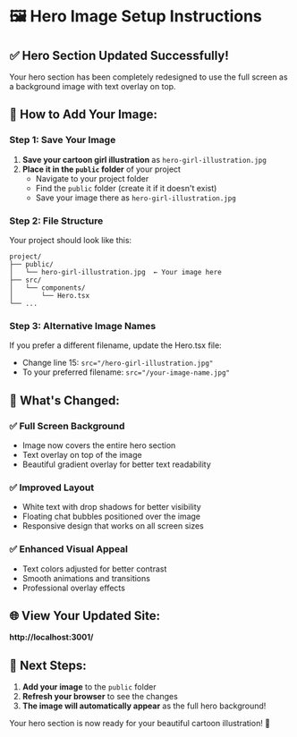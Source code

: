 # 🖼️ Hero Image Setup Instructions

## ✅ **Hero Section Updated Successfully!**

Your hero section has been completely redesigned to use the full screen as a background image with text overlay on top.

## 📁 **How to Add Your Image:**

### **Step 1: Save Your Image**
1. **Save your cartoon girl illustration** as `hero-girl-illustration.jpg`
2. **Place it in the `public` folder** of your project
   - Navigate to your project folder
   - Find the `public` folder (create it if it doesn't exist)
   - Save your image there as `hero-girl-illustration.jpg`

### **Step 2: File Structure**
Your project should look like this:
```
project/
├── public/
│   └── hero-girl-illustration.jpg  ← Your image here
├── src/
│   └── components/
│       └── Hero.tsx
└── ...
```

### **Step 3: Alternative Image Names**
If you prefer a different filename, update the Hero.tsx file:
- Change line 15: `src="/hero-girl-illustration.jpg"`
- To your preferred filename: `src="/your-image-name.jpg"`

## 🎨 **What's Changed:**

### ✅ **Full Screen Background**
- Image now covers the entire hero section
- Text overlay on top of the image
- Beautiful gradient overlay for better text readability

### ✅ **Improved Layout**
- White text with drop shadows for better visibility
- Floating chat bubbles positioned over the image
- Responsive design that works on all screen sizes

### ✅ **Enhanced Visual Appeal**
- Text colors adjusted for better contrast
- Smooth animations and transitions
- Professional overlay effects

## 🌐 **View Your Updated Site:**
**http://localhost:3001/**

## 📝 **Next Steps:**
1. **Add your image** to the `public` folder
2. **Refresh your browser** to see the changes
3. **The image will automatically appear** as the full hero background!

Your hero section is now ready for your beautiful cartoon illustration! 🎉 